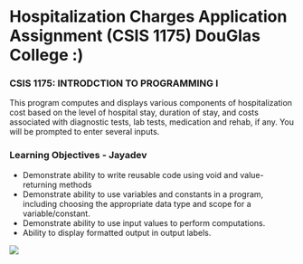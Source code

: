 # Hospitalization Charges Application Assignment (CSIS 1175) DouGlas College :)

### CSIS 1175: INTRODCTION TO PROGRAMMING I

This program computes and displays various components of hospitalization cost based on the level of hospital stay, duration of stay, and costs associated with diagnostic tests, lab tests, medication and rehab, if any. You will be prompted to enter several inputs.

### Learning Objectives - Jayadev

- Demonstrate ability to write reusable code using void and value-returning methods
- Demonstrate ability to use variables and constants in a program, including choosing the
  appropriate data type and scope for a variable/constant.
- Demonstrate ability to use input values to perform computations.
- Ability to display formatted output in output labels.

<img src="view.gif" />

